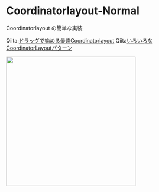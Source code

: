 # Coordinatorlayout-Normal
Coordinatorlayout の簡単な実装

Qiita:[ドラッグで始める最速Coordinatorlayout](https://qiita.com/YS-BETA/items/a1be1fd37dd69d242239)
Qiita[いろいろなCoordinatorLayoutパターン](https://qiita.com/YS-BETA/items/190527ffff55356ffb9e)

<img width="350" src="https://user-images.githubusercontent.com/52367439/75610760-6865b600-5b57-11ea-8cb4-fca6f3d28139.gif">
